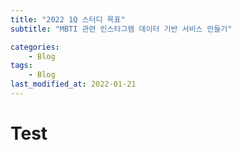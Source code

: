 ```yaml
---
title: "2022 1Q 스터디 목표"
subtitle: "MBTI 관련 인스타그램 데이터 기반 서비스 만들기"

categories:
    - Blog
tags:
    - Blog
last_modified_at: 2022-01-21
---
```


# Test